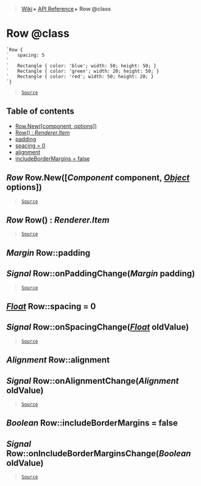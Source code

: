 > [Wiki](Home) ▸ [API Reference](API-Reference) ▸ **Row @class**

Row @class
==========

```nml
`Row {
`   spacing: 5
`
`   Rectangle { color: 'blue'; width: 50; height: 50; }
`   Rectangle { color: 'green'; width: 20; height: 50; }
`   Rectangle { color: 'red'; width: 50; height: 20; }
`}
```

> [`Source`](/Neft-io/neft/tree/master/src/renderer/types/layout/row.litcoffee#row-class)

## Table of contents
  * [Row.New([component, options])](#row-rownewcomponent-component-object-options)
  * [Row() : *Renderer.Item*](#row-row--rendereritem)
  * [padding](#margin-rowpadding)
  * [spacing = 0](#float-rowspacing--0)
  * [alignment](#alignment-rowalignment)
  * [includeBorderMargins = false](#boolean-rowincludebordermargins--false)

*Row* Row.New([*Component* component, [*Object*](/Neft-io/neft/wiki/Utils-API.md#boolean-isobjectany-value) options])
--------------------------------------------------------

> [`Source`](/Neft-io/neft/tree/master/src/renderer/types/layout/row.litcoffee#row-rownewcomponent-component-object-options)

*Row* Row() : *Renderer.Item*
-----------------------------

> [`Source`](/Neft-io/neft/tree/master/src/renderer/types/layout/row.litcoffee#row-row--rendereritem)

*Margin* Row::padding
---------------------
## *Signal* Row::onPaddingChange(*Margin* padding)

> [`Source`](/Neft-io/neft/tree/master/src/renderer/types/layout/row.litcoffee#margin-rowpadding-signal-rowonpaddingchangemargin-padding)

[*Float*](/Neft-io/neft/wiki/Utils-API.md#boolean-isfloatany-value) Row::spacing = 0
------------------------
## *Signal* Row::onSpacingChange([*Float*](/Neft-io/neft/wiki/Utils-API.md#boolean-isfloatany-value) oldValue)

> [`Source`](/Neft-io/neft/tree/master/src/renderer/types/layout/row.litcoffee#float-rowspacing--0-signal-rowonspacingchangefloat-oldvalue)

*Alignment* Row::alignment
--------------------------
## *Signal* Row::onAlignmentChange(*Alignment* oldValue)

> [`Source`](/Neft-io/neft/tree/master/src/renderer/types/layout/row.litcoffee#alignment-rowalignment-signal-rowonalignmentchangealignment-oldvalue)

*Boolean* Row::includeBorderMargins = false
-------------------------------------------
## *Signal* Row::onIncludeBorderMarginsChange(*Boolean* oldValue)

> [`Source`](/Neft-io/neft/tree/master/src/renderer/types/layout/row.litcoffee#boolean-rowincludebordermargins--false-signal-rowonincludebordermarginschangeboolean-oldvalue)

